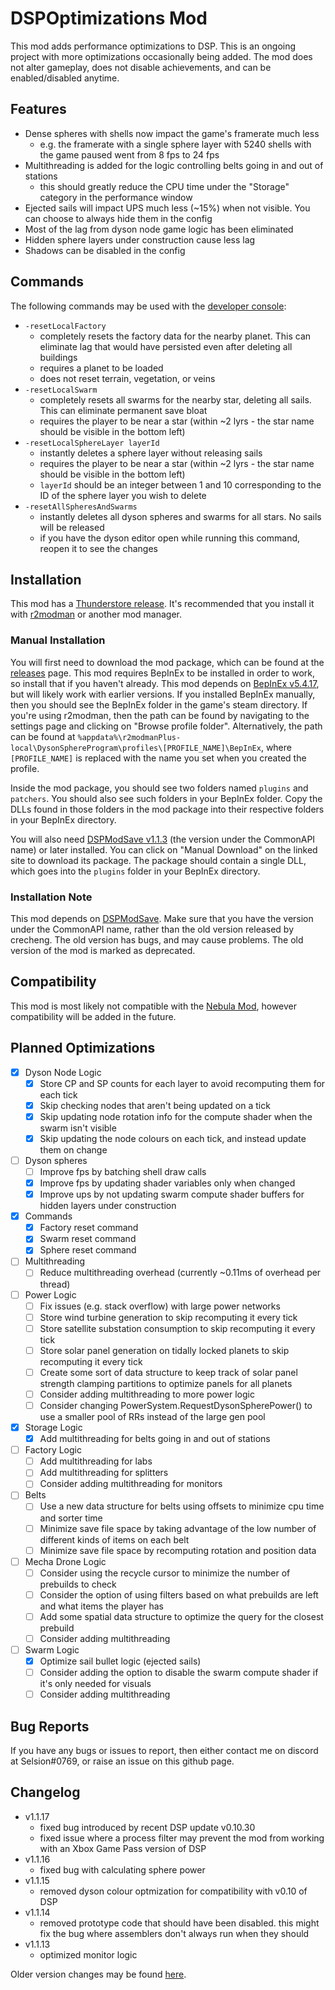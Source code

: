 ﻿# DSPOptimizations Mod
This mod adds performance optimizations to DSP. This is an ongoing project with more optimizations occasionally being added. The mod does not alter gameplay, does not disable achievements, and can be enabled/disabled anytime.

## Features
- Dense spheres with shells now impact the game's framerate much less
	- e.g. the framerate with a single sphere layer with 5240 shells with the game paused went from 8 fps to 24 fps
- Multithreading is added for the logic controlling belts going in and out of stations
	- this should greatly reduce the CPU time under the "Storage" category in the performance window
- Ejected sails will impact UPS much less (~15%) when not visible. You can choose to always hide them in the config
- Most of the lag from dyson node game logic has been eliminated
- Hidden sphere layers under construction cause less lag
- Shadows can be disabled in the config

## Commands
The following commands may be used with the [developer console](https://dsp-wiki.com/Developer_Console):
- `-resetLocalFactory`
	- completely resets the factory data for the nearby planet. This can eliminate lag that would have persisted even after deleting all buildings
	- requires a planet to be loaded
	- does not reset terrain, vegetation, or veins
- `-resetLocalSwarm`
	- completely resets all swarms for the nearby star, deleting all sails. This can eliminate permanent save bloat
	- requires the player to be near a star (within ~2 lyrs - the star name should be visible in the bottom left)
- `-resetLocalSphereLayer layerId`
	- instantly deletes a sphere layer without releasing sails
	- requires the player to be near a star (within ~2 lyrs - the star name should be visible in the bottom left)
	- `layerId` should be an integer between 1 and 10 corresponding to the ID of the sphere layer you wish to delete
- `-resetAllSpheresAndSwarms`
	- instantly deletes all dyson spheres and swarms for all stars. No sails will be released
	- if you have the dyson editor open while running this command, reopen it to see the changes

## Installation
This mod has a [Thunderstore release](https://dsp.thunderstore.io/package/Selsion/DSPOptimizations/). It's recommended that you install it with [r2modman](https://dsp.thunderstore.io/package/ebkr/r2modman/) or another mod manager.

### Manual Installation
You will first need to download the mod package, which can be found at the [releases](https://github.com/Selsion/DSPMods/releases) page. This mod requires BepInEx to be installed in order to work, so install that if you haven't already. This mod depends on [BepInEx v5.4.17](https://dsp.thunderstore.io/package/xiaoye97/BepInEx/), but will likely work with earlier versions. If you installed BepInEx manually, then you should see the BepInEx folder in the game's steam directory. If you're using r2modman, then the path can be found by navigating to the settings page and clicking on "Browse profile folder". Alternatively, the path can be found at `%appdata%\r2modmanPlus-local\DysonSphereProgram\profiles\[PROFILE_NAME]\BepInEx`, where `[PROFILE_NAME]` is replaced with the name you set when you created the profile.

Inside the mod package, you should see two folders named `plugins` and `patchers`. You should also see such folders in your BepInEx folder. Copy the DLLs found in those folders in the mod package into their respective folders in your BepInEx directory.

You will also need [DSPModSave v1.1.3](https://dsp.thunderstore.io/package/CommonAPI/DSPModSave/) (the version under the CommonAPI name) or later installed. You can click on "Manual Download" on the linked site to download its package. The package should contain a single DLL, which goes into the `plugins` folder in your BepInEx directory.

### Installation Note
This mod depends on [DSPModSave](https://dsp.thunderstore.io/package/CommonAPI/DSPModSave/). Make sure that you have the version under the CommonAPI name, rather than the old version released by crecheng. The old version has bugs, and may cause problems. The old version of the mod is marked as deprecated.

## Compatibility
This mod is most likely not compatible with the [Nebula Mod](https://dsp.thunderstore.io/package/nebula/NebulaMultiplayerModApi/), however compatibility will be added in the future.

## Planned Optimizations
- [x] Dyson Node Logic
	- [x] Store CP and SP counts for each layer to avoid recomputing them for each tick
	- [x] Skip checking nodes that aren't being updated on a tick
	- [x] Skip updating node rotation info for the compute shader when the swarm isn't visible
	- [x] Skip updating the node colours on each tick, and instead update them on change
- [ ] Dyson spheres
	- [ ] Improve fps by batching shell draw calls
	- [x] Improve fps by updating shader variables only when changed
	- [x] Improve ups by not updating swarm compute shader buffers for hidden layers under construction
- [x] Commands
	- [x] Factory reset command
	- [x] Swarm reset command
	- [x] Sphere reset command
- [ ] Multithreading
	- [ ] Reduce multithreading overhead (currently ~0.11ms of overhead per thread)
- [ ] Power Logic
	- [ ] Fix issues (e.g. stack overflow) with large power networks
	- [ ] Store wind turbine generation to skip recomputing it every tick
	- [ ] Store satellite substation consumption to skip recomputing it every tick
	- [ ] Store solar panel generation on tidally locked planets to skip recomputing it every tick
	- [ ] Create some sort of data structure to keep track of solar panel strength clamping partitions to optimize panels for all planets
	- [ ] Consider adding multithreading to more power logic
	- [ ] Consider changing PowerSystem.RequestDysonSpherePower() to use a smaller pool of RRs instead of the large gen pool
- [x] Storage Logic
	- [x] Add multithreading for belts going in and out of stations
- [ ] Factory Logic
	- [ ] Add multithreading for labs
	- [ ] Add multithreading for splitters
	- [ ] Consider adding multithreading for monitors
- [ ] Belts
	- [ ] Use a new data structure for belts using offsets to minimize cpu time and sorter time
	- [ ] Minimize save file space by taking advantage of the low number of different kinds of items on each belt
	- [ ] Minimize save file space by recomputing rotation and position data
- [ ] Mecha Drone Logic
	- [ ] Consider using the recycle cursor to minimize the number of prebuilds to check
	- [ ] Consider the option of using filters based on what prebuilds are left and what items the player has
	- [ ] Add some spatial data structure to optimize the query for the closest prebuild
	- [ ] Consider adding multithreading
- [ ] Swarm Logic
	- [x] Optimize sail bullet logic (ejected sails)
	- [ ] Consider adding the option to disable the swarm compute shader if it's only needed for visuals
	- [ ] Consider adding multithreading

## Bug Reports
If you have any bugs or issues to report, then either contact me on discord at Selsion#0769, or raise an issue on this github page.

## Changelog
- v1.1.17
	- fixed bug introduced by recent DSP update v0.10.30
	- fixed issue where a process filter may prevent the mod from working with an Xbox Game Pass version of DSP
- v1.1.16
	- fixed bug with calculating sphere power
- v1.1.15
	- removed dyson colour optmization for compatibility with v0.10 of DSP
- v1.1.14
	- removed prototype code that should have been disabled. this might fix the bug where assemblers don't always run when they should
- v1.1.13
	- optimized monitor logic

Older version changes may be found [here](https://github.com/Selsion/DSPMods/blob/main/DSPOptimizations/changelog.txt).